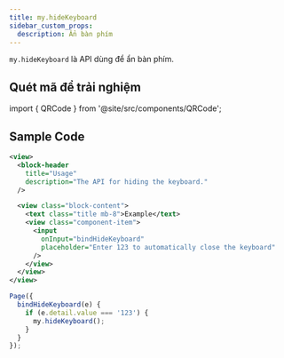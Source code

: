 ```yaml
---
title: my.hideKeyboard
sidebar_custom_props:
  description: Ẩn bàn phím
---
```


`my.hideKeyboard` là API dùng để ẩn bàn phím.

## Quét mã để trải nghiệm

import { QRCode } from '@site/src/components/QRCode';

<QRCode page="pages/api/keyboard/index" />

## Sample Code

```xml title=index.txml
<view>
  <block-header
    title="Usage"
    description="The API for hiding the keyboard."
  />

  <view class="block-content">
    <text class="title mb-8">Example</text>
    <view class="component-item">
      <input
        onInput="bindHideKeyboard"
        placeholder="Enter 123 to automatically close the keyboard"
      />
    </view>
  </view>
</view>
```

```js title=index.js
Page({
  bindHideKeyboard(e) {
    if (e.detail.value === '123') {
      my.hideKeyboard();
    }
  }
});
```
